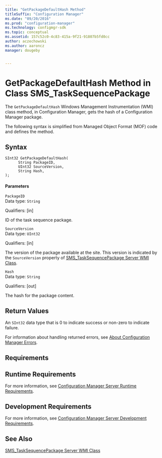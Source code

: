 ```yaml
---
title: "GetPackageDefaultHash Method"
titleSuffix: "Configuration Manager"
ms.date: "09/20/2016"
ms.prod: "configuration-manager"
ms.technology: configmgr-sdk
ms.topic: conceptual
ms.assetid: 157c52c0-4c83-415a-9f21-91807b5fd0cc
author: aczechowski
ms.author: aaroncz
manager: dougeby


---
```

# GetPackageDefaultHash Method in Class SMS_TaskSequencePackage
The `GetPackageDefaultHash` Windows Management Instrumentation (WMI) class method, in Configuration Manager, gets the hash of a Configuration Manager package.  

 The following syntax is simplified from Managed Object Format (MOF) code and defines the method.  

## Syntax  

```  
SInt32 GetPackageDefaultHash(  
      String PackageID,  
      UInt32 SourceVersion,  
      String Hash,  
);  
```  

#### Parameters  
 `PackageID`  
 Data type: `String`  

 Qualifiers: [in]  

 ID of the task sequence package.  

 `SourceVersion`  
 Data type: `UInt32`  

 Qualifiers: [in]  

 The version of the package available at the site. This version is indicated by the `SourceVersion` property of [SMS_TaskSequencePackage Server WMI Class](../../../develop/reference/osd/sms_tasksequencepackage-server-wmi-class.md).  

 `Hash`  
 Data type: `String`  

 Qualifiers: [out]  

 The hash for the package content.  

## Return Values  
 An `SInt32` data type that is 0 to indicate success or non-zero to indicate failure.  

 For information about handling returned errors, see [About Configuration Manager Errors](../../../develop/core/understand/about-configuration-manager-errors.md).  

## Requirements  

## Runtime Requirements  
 For more information, see [Configuration Manager Server Runtime Requirements](../../../develop/core/reqs/server-runtime-requirements.md).  

## Development Requirements  
 For more information, see [Configuration Manager Server Development Requirements](../../../develop/core/reqs/server-development-requirements.md).  

## See Also  
 [SMS_TaskSequencePackage Server WMI Class](../../../develop/reference/osd/sms_tasksequencepackage-server-wmi-class.md)
